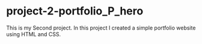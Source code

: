 # project-2-portfolio_P_hero
This is my Second project. In this project I created a simple portfolio website using HTML and CSS.
